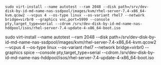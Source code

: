 # 

```
sudo virt-install --name autotest --ram 2048 --disk path=/srv/dev-disk-by-id-md-name-nas-ssdpool/images/kvm/rhel-server-7.4-x86_64-kvm.qcow2 --vcpus 4 --os-type linux --os-variant rhel7 --network bridge=virbr0 --graphics vnc,port=5999 --console pty,target_type=serial --cdrom /srv/dev-disk-by-id-md-name-nas-hddpool/isos/rhel-server-7.4-update-4-x86_64-boot.iso
```


sudo virt-install --name autotest --ram 2048 --disk path=/srv/dev-disk-by-id-md-name-nas-ssdpool/images/kvm/rhel-server-7.4-x86_64-kvm.qcow2 --vcpus 4 --os-type linux --os-variant rhel7 --network bridge=virbr0 --graphics spice --console pty,target_type=serial --cdrom /srv/dev-disk-by-id-md-name-nas-hddpool/isos/rhel-server-7.4-update-4-x86_64-boot.iso
